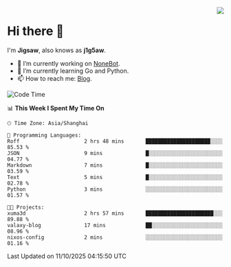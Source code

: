 <a href="#">
  <img align="right" src="https://github-readme-stats.vercel.app/api?username=j1g5awi&count_private=true&show_icons=true&title_color=80070B&text_color=B3B3B3&bg_color=212121&icon_color=80070B" />
</a>

# Hi there 👋

I'm **Jigsaw**, also knows as **j1g5aw**.

- 🔭 I’m currently working on [NoneBot](https://github.com/nonebot).
- 🌱 I’m currently learning Go and Python.
- 📫 How to reach me: [Blog](https://blog.maddestroyer.xyz/).

<!--START_SECTION:waka-->
![Code Time](http://img.shields.io/badge/Code%20Time-1%2C892%20hrs%2030%20mins-blue)

📊 **This Week I Spent My Time On** 

```text
🕑︎ Time Zone: Asia/Shanghai

💬 Programming Languages: 
Roff                     2 hrs 48 mins       █████████████████████░░░░   85.53 % 
JSON                     9 mins              █░░░░░░░░░░░░░░░░░░░░░░░░   04.77 % 
Markdown                 7 mins              █░░░░░░░░░░░░░░░░░░░░░░░░   03.59 % 
Text                     5 mins              █░░░░░░░░░░░░░░░░░░░░░░░░   02.78 % 
Python                   3 mins              ░░░░░░░░░░░░░░░░░░░░░░░░░   01.57 % 

🐱‍💻 Projects: 
xuma3d                   2 hrs 57 mins       ██████████████████████░░░   89.88 % 
valaxy-blog              17 mins             ██░░░░░░░░░░░░░░░░░░░░░░░   08.96 % 
nixos-config             2 mins              ░░░░░░░░░░░░░░░░░░░░░░░░░   01.16 % 
```


 Last Updated on 11/10/2025 04:15:50 UTC
<!--END_SECTION:waka-->
